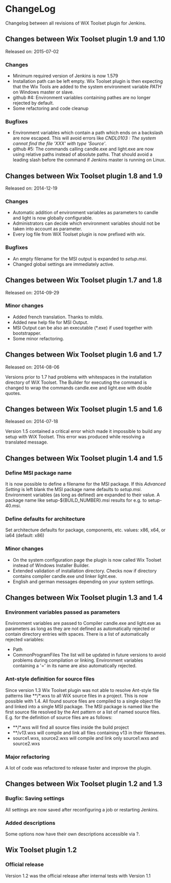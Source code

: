 ChangeLog
=========
Changelog between all revisions of WiX Toolset plugin for Jenkins.

Changes between Wix Toolset plugin 1.9 and 1.10
-----------------------------------------------
Released on: 2015-07-02

### Changes
* Minimum required version of Jenkins is now 1.579
* Installation path can be left empty. Wix Toolset plugin is then expecting that the Wix Tools are added to the system environment variable _PATH_ on Windows master or slave.
* github #4: Environment variables containing pathes are no longer rejected by default.
* Some refactoring and code cleanup

### Bugfixes
* Environment variables which contain a path which ends on a backslash are now escaped. This will avoid errors like _CNDL0103 : The system cannot find the file 'XXX' with type 'Source'_.
* github #5: The commands calling candle.exe and light.exe are now using relative paths instead of absolute paths. That should avoid a leading slash before the command if Jenkins master is running on Linux.

Changes between Wix Toolset plugin 1.8 and 1.9
----------------------------------------------
Released on: 2014-12-19

### Changes
* Automatic addition of environment variables as parameters to candle and light is now globally configurable.
* Administrators can decide which environment variables should not be taken into account as parameter.
* Every log file from WiX Toolset plugin is now prefixed with _wix_.

### Bugfixes
* An empty filename for the MSI output is expanded to _setup.msi_.
* Changed global settings are immediately active.

Changes between Wix Toolset plugin 1.7 and 1.8
----------------------------------------------
Released on: 2014-09-29

### Minor changes
* Added french translation. Thanks to _mildis_.
* Added new help file for MSI Output.
* MSI Output can be also an executable (*.exe) if used together with bootstrapper.
* Some minor refactoring.

Changes between Wix Toolset plugin 1.6 and 1.7
----------------------------------------------
Released on: 2014-08-06

Versions prior to 1.7 had problems with whitespaces in the installation directory of WiX Toolset.
The Builder for executing the command is changed to wrap the commands candle.exe and light.exe with double quotes.


Changes between Wix Toolset plugin 1.5 and 1.6
----------------------------------------------
Released on: 2014-07-18

Version 1.5 contained a critical error which made it impossible to build any setup with WiX Toolset. 
This error was produced while resolving a translated message.


Changes between Wix Toolset plugin 1.4 and 1.5
----------------------------------------------
### Define MSI package name
It is now possible to define a filename for the MSI package. If this *Advanced Setting* is left blank the MSI package name defaults to *setup.msi*.
Environment variables (as long as defined) are expanded to their value. A package name like setup-${BUILD_NUMBER}.msi results for e.g. to setup-40.msi.

### Define defaults for architecture
Set architecture defaults for package, components, etc. values: x86, x64, or ia64 (default: x86)

### Minor changes
* On the system configuration page the plugin is now called Wix Toolset instead of Windows Installer Builder.
* Extended validation of installation directory. Checks now if directory contains compiler candle.exe und linker light.exe.
* English and german messages depending on your system settings.


Changes between Wix Toolset plugin 1.3 and 1.4
----------------------------------------------
### Environment variables passed as parameters
Environment variables are passed to Compiler candle.exe and light.exe as parameters as long as they are not defined as automatically
rejected or contain directory entries with spaces. There is a list of automatically rejected variables:
* Path
* CommonProgramFiles
The list will be updated in future versions to avoid problems during compilation or linking.
Environment variables containing a '=' in its name are also automatically rejected.

### Ant-style definition for source files
Since version 1.3 Wix Toolset plugin was not able to resolve Ant-style file patterns like **/*.wxs to all WiX source files in a project.
This is now possible with 1.4. All found source files are compiled to a single object file and linked into a single MSI package.
The MSI package is named like the first source file resolved by the Ant pattern or a list of named source files. E.g. for the definition of source files are as follows:
* **/*.wxs will find all source files inside the build project
* **/*v13*.wxs will compile and link all files containing v13 in their filenames.
* source1.wxs, source2.wxs will compile and link only source1.wxs and source2.wxs

### Major refactoring
A lot of code was refactored to release faster and improve the plugin.


Changes between Wix Toolset plugin 1.2 and 1.3
----------------------------------------------
### Bugfix: Saving settings
All settings are now saved after reconfiguring a job or restarting Jenkins.

### Added descriptions
Some options now have their own descriptions accessible via ?.


Wix Toolset plugin  1.2
-----------------------
### Official release
Version 1.2 was the official release after internal tests with Version 1.1